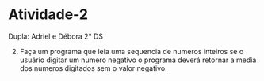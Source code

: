 # Atividade-2

Dupla: Adriel e Débora
2° DS

2) Faça um programa que leia uma sequencia de numeros inteiros se o usuário digitar um numero negativo o programa deverá retornar a media dos
numeros digitados sem o valor negativo.
